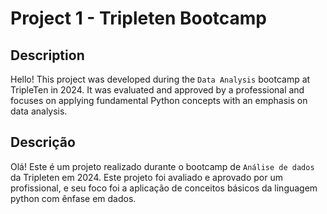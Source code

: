 # Project 1 - Tripleten Bootcamp

 ## Description
 Hello! This project was developed during the ``Data Analysis`` bootcamp at TripleTen in 2024. It was evaluated and approved by a professional and focuses on applying fundamental Python concepts with an emphasis on data analysis.


## Descrição
Olá! Este é um projeto realizado durante o bootcamp de ``Análise de dados`` da Tripleten em 2024. Este projeto foi avaliado e aprovado por um profissional, e seu foco foi a aplicação de conceitos básicos da linguagem python com ênfase em dados.
